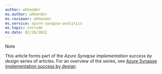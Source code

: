 ```yaml
---
author: whhender
ms.author: whhender
ms.reviewer: whhender
ms.service: azure-synapse-analytics
ms.topic: include
ms.date: 02/28/2022
---
```


> [!NOTE]
> This article forms part of the *Azure Synapse implementation success by design* series of articles. For an overview of the series, see [Azure Synapse implementation success by design](../implementation-success-overview.md).
